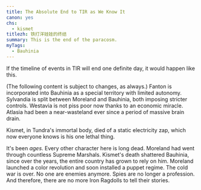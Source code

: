 ```yaml
---
title: The Absolute End to TIR as We Know It
canon: yes
chs:
  - kismet
titlezh: 铁打洋娃娃的终结
summary: This is the end of the paracosm.
myTags:
  - Bauhinia
---
```


If the timeline of events in TIR will end one definite day, it would happen like this.

(The following content is subject to changes, as always.) Fanton is incorporated into Bauhinia as a special territory with limited autonomy. Sylvandia is split between Moreland and Bauhinia, both imposing stricter controls. Westavia is not piss poor now thanks to an economic miracle. Atlasia had been a near-wasteland ever since a period of massive brain drain.

Kismet, in Tundra's immortal body, died of a static electricity zap, which now everyone knows is his one lethal thing.

It's been *ages*. Every other character here is long dead. Moreland had went through countless Supreme Marshals. Kismet's death shattered Bauhinia, since over the years, the entire country has grown to rely on him. Moreland launched a color revolution and soon installed a puppet regime. The cold war is over. No one are enemies anymore. Spies are no longer a profession. And therefore, there are no more Iron Ragdolls to tell their stories.
